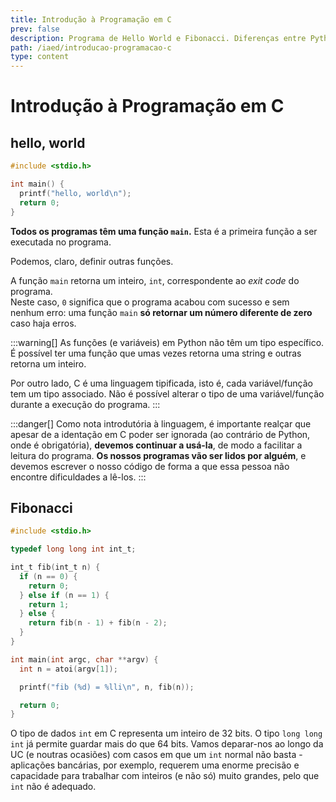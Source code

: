 ```yaml
---
title: Introdução à Programação em C
prev: false
description: Programa de Hello World e Fibonacci. Diferenças entre Python e C.
path: /iaed/introducao-programacao-c
type: content
---
```


# Introdução à Programação em C

## hello, world

```c
#include <stdio.h>

int main() {
  printf("hello, world\n");
  return 0;
}
```

**Todos os programas têm uma função `main`.**
Esta é a primeira função a ser executada no programa.

Podemos, claro, definir outras funções.

A função `main` retorna um inteiro, `int`, correspondente ao _exit code_ do programa.  
Neste caso, `0` significa que o programa acabou com sucesso e sem nenhum erro: uma função `main` **só retornar um número diferente de zero** caso haja erros.

:::warning[]
As funções (e variáveis) em Python não têm um tipo específico.
É possível ter uma função que umas vezes retorna uma string e outras retorna um inteiro.

Por outro lado, C é uma linguagem tipificada, isto é, cada variável/função tem um tipo associado.
Não é possível alterar o tipo de uma variável/função durante a execução do programa.
:::

:::danger[]
Como nota introdutória à linguagem, é importante realçar que apesar de a identação em C poder ser ignorada (ao contrário de Python, onde é obrigatória), **devemos continuar a usá-la**, de modo a facilitar a leitura do programa. **Os nossos programas vão ser lidos por alguém**, e devemos escrever o nosso código de forma a que essa pessoa não encontre dificuldades a lê-los.
:::

## Fibonacci

```c
#include <stdio.h>

typedef long long int int_t;

int_t fib(int_t n) {
  if (n == 0) {
    return 0;
  } else if (n == 1) {
    return 1;
  } else {
    return fib(n - 1) + fib(n - 2);
  }
}

int main(int argc, char **argv) {
  int n = atoi(argv[1]);

  printf("fib (%d) = %lli\n", n, fib(n));

  return 0;
}
```

O tipo de dados `int` em C representa um inteiro de 32 bits. O tipo `long long int` já permite guardar mais do que 64 bits. Vamos deparar-nos ao longo da UC (e noutras ocasiões) com casos em que um `int` normal não basta - aplicações bancárias, por exemplo, requerem uma enorme precisão e capacidade para trabalhar com inteiros (e não só) muito grandes, pelo que `int` não é adequado.
